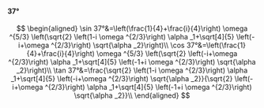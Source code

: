 #### 37°

$$
\begin{aligned}
\sin 37°&=\left(\frac{1}{4}+\frac{i}{4}\right) \omega ^{5/3} \left(\sqrt{2} \left(1-i \omega ^{2/3}\right) \alpha _1+\sqrt[4]{5} \left(-i+\omega ^{2/3}\right)
\sqrt{\alpha _2}\right)\\
\cos 37°&=\left(\frac{1}{4}+\frac{i}{4}\right) \omega ^{5/3} \left(\sqrt{2} \left(-i+\omega ^{2/3}\right) \alpha _1+\sqrt[4]{5} \left(-1+i \omega ^{2/3}\right)
\sqrt{\alpha _2}\right)\\
\tan 37°&=\frac{\sqrt{2} \left(1-i \omega ^{2/3}\right) \alpha _1+\sqrt[4]{5} \left(-i+\omega ^{2/3}\right) \sqrt{\alpha _2}}{\sqrt{2} \left(-i+\omega ^{2/3}\right)
\alpha _1+\sqrt[4]{5} \left(-1+i \omega ^{2/3}\right) \sqrt{\alpha _2}}\\
\end{aligned}
$$


